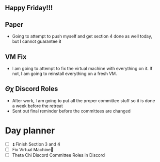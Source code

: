 ## Happy Friday!!!

## Paper
- Going to attempt to push myself and get section 4 done as well today, but I cannot guarantee it

## VM Fix
- I am going to attempt to fix the virtual machine with everything on it. If not, I am going to reinstall everything on a fresh VM.

## $\Theta \chi$ Discord Roles
- After work, I am going to put all the proper committee stuff so it is done a week before the retreat
- Sent out final reminder before the committees are changed
# Day planner
- [ ] ⏫ Finish Section 3 and 4
- [ ] Fix Virtual Machine🔼 
- [ ] Theta Chi Discord Committee Roles in Discord